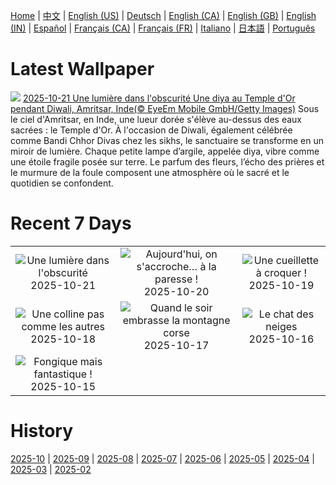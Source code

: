 [Home](../README.md) | [中文](zh-CN.md) | [English (US)](en-US.md) | [Deutsch](de-DE.md) | [English (CA)](en-CA.md) | [English (GB)](en-GB.md) | [English (IN)](en-IN.md) | [Español](es-ES.md) | [Français (CA)](fr-CA.md) | [Français (FR)](fr-FR.md) | [Italiano](it-IT.md) | [日本語](ja-JP.md) | [Português](pt-BR.md)

# Latest Wallpaper
![](https://www.bing.com/th?id=OHR.DiyaDiwali_FR-FR5342496143_UHD.jpg)
[2025-10-21 Une lumière dans l'obscurité Une diya au Temple d'Or pendant Diwali, Amritsar, Inde(© EyeEm Mobile GmbH/Getty Images)](https://www.bing.com/th?id=OHR.DiyaDiwali_FR-FR5342496143_UHD.jpg)
Sous le ciel d'Amritsar, en Inde, une lueur dorée s'élève au-dessus des eaux sacrées : le Temple d'Or. À l'occasion de Diwali, également célébrée comme Bandi Chhor Divas chez les sikhs, le sanctuaire se transforme en un miroir de lumière. Chaque petite lampe d’argile, appelée diya, vibre comme une étoile fragile posée sur terre. Le parfum des fleurs, l’écho des prières et le murmure de la foule composent une atmosphère où le sacré et le quotidien se confondent.

# Recent 7 Days
|  |  |  |
|:---:|:---:|:---:|
| ![](https://www.bing.com/th?id=OHR.DiyaDiwali_FR-FR5342496143_400x240.jpg "Une lumière dans l'obscurité") 2025-10-21 | ![](https://www.bing.com/th?id=OHR.HoffmansSloth_FR-FR9921272661_400x240.jpg "Aujourd'hui, on s'accroche… à la paresse !") 2025-10-20 | ![](https://www.bing.com/th?id=OHR.AppleHarvest_FR-FR3383399730_400x240.jpg "Une cueillette à croquer !") 2025-10-19 |
| ![](https://www.bing.com/th?id=OHR.SilburyHill_FR-FR0576051334_400x240.jpg "Une colline pas comme les autres") 2025-10-18 | ![](https://www.bing.com/th?id=OHR.CorsicaSunshine_FR-FR8649215960_400x240.jpg "Quand le soir embrasse la montagne corse") 2025-10-17 | ![](https://www.bing.com/th?id=OHR.SiberianLynx_FR-FR2540232502_400x240.jpg "Le chat des neiges") 2025-10-16 |
| ![](https://www.bing.com/th?id=OHR.AmethystLaccaria_FR-FR2437866835_400x240.jpg "Fongique mais fantastique !") 2025-10-15 |  |  |

# History
[2025-10](../archives/wallpaper/fr-FR/w_2025_10.md) | [2025-09](../archives/wallpaper/fr-FR/w_2025_09.md) | [2025-08](../archives/wallpaper/fr-FR/w_2025_08.md) | [2025-07](../archives/wallpaper/fr-FR/w_2025_07.md) | [2025-06](../archives/wallpaper/fr-FR/w_2025_06.md) | [2025-05](../archives/wallpaper/fr-FR/w_2025_05.md) | [2025-04](../archives/wallpaper/fr-FR/w_2025_04.md) | [2025-03](../archives/wallpaper/fr-FR/w_2025_03.md) | [2025-02](../archives/wallpaper/fr-FR/w_2025_02.md)
